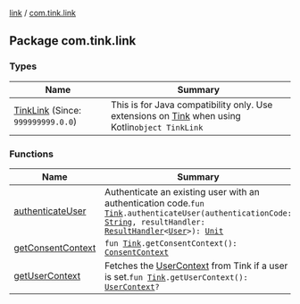 [link](../index.md) / [com.tink.link](./index.md)

## Package com.tink.link

### Types

| Name | Summary |
|---|---|
| [TinkLink](-tink-link/index.md) (Since: `999999999.0.0`) | This is for Java compatibility only. Use extensions on [Tink](../com.tink.core/-tink/index.md) when using Kotlin`object TinkLink` |

### Functions

| Name | Summary |
|---|---|
| [authenticateUser](authenticate-user.md) | Authenticate an existing user with an authentication code.`fun `[`Tink`](../com.tink.core/-tink/index.md)`.authenticateUser(authenticationCode: `[`String`](https://kotlinlang.org/api/latest/jvm/stdlib/kotlin/-string/index.html)`, resultHandler: `[`ResultHandler`](../com.tink.service.handler/-result-handler/index.md)`<`[`User`](../com.tink.service.authentication.user/-user/index.md)`>): `[`Unit`](https://kotlinlang.org/api/latest/jvm/stdlib/kotlin/-unit/index.html) |
| [getConsentContext](get-consent-context.md) | `fun `[`Tink`](../com.tink.core/-tink/index.md)`.getConsentContext(): `[`ConsentContext`](../com.tink.link.consent/-consent-context/index.md) |
| [getUserContext](get-user-context.md) | Fetches the [UserContext](../com.tink.link.core.user/-user-context/index.md) from Tink if a user is set.`fun `[`Tink`](../com.tink.core/-tink/index.md)`.getUserContext(): `[`UserContext`](../com.tink.link.core.user/-user-context/index.md)`?` |
